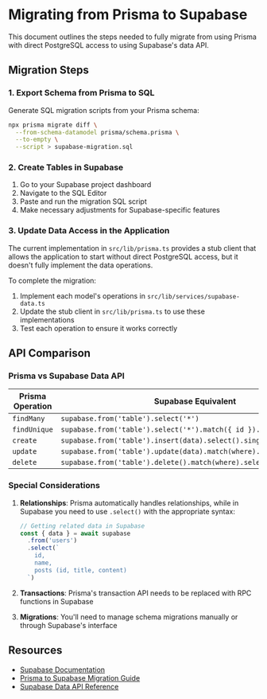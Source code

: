 # Migrating from Prisma to Supabase

This document outlines the steps needed to fully migrate from using Prisma with direct PostgreSQL access to using Supabase's data API.

## Migration Steps

### 1. Export Schema from Prisma to SQL

Generate SQL migration scripts from your Prisma schema:

```bash
npx prisma migrate diff \
  --from-schema-datamodel prisma/schema.prisma \
  --to-empty \
  --script > supabase-migration.sql
```

### 2. Create Tables in Supabase

1. Go to your Supabase project dashboard
2. Navigate to the SQL Editor
3. Paste and run the migration SQL script
4. Make necessary adjustments for Supabase-specific features

### 3. Update Data Access in the Application

The current implementation in `src/lib/prisma.ts` provides a stub client that allows the application to start without direct PostgreSQL access, but it doesn't fully implement the data operations.

To complete the migration:

1. Implement each model's operations in `src/lib/services/supabase-data.ts` 
2. Update the stub client in `src/lib/prisma.ts` to use these implementations
3. Test each operation to ensure it works correctly

## API Comparison

### Prisma vs Supabase Data API

| Prisma Operation | Supabase Equivalent |
|------------------|---------------------|
| `findMany` | `supabase.from('table').select('*')` |
| `findUnique` | `supabase.from('table').select('*').match({ id }).single()` |
| `create` | `supabase.from('table').insert(data).select().single()` |
| `update` | `supabase.from('table').update(data).match(where).select().single()` |
| `delete` | `supabase.from('table').delete().match(where).select().single()` |

### Special Considerations

1. **Relationships**: Prisma automatically handles relationships, while in Supabase you need to use `.select()` with the appropriate syntax:
   ```js
   // Getting related data in Supabase
   const { data } = await supabase
     .from('users')
     .select(`
       id, 
       name,
       posts (id, title, content)
     `)
   ```

2. **Transactions**: Prisma's transaction API needs to be replaced with RPC functions in Supabase

3. **Migrations**: You'll need to manage schema migrations manually or through Supabase's interface

## Resources

- [Supabase Documentation](https://supabase.io/docs)
- [Prisma to Supabase Migration Guide](https://supabase.com/docs/guides/database/connecting-to-postgres)
- [Supabase Data API Reference](https://supabase.com/docs/reference/javascript/select)